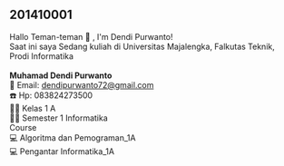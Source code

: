 ## 201410001 
Hallo Teman-teman 👋 , I'm Dendi Purwanto! <br>
Saat ini saya Sedang kuliah di Universitas Majalengka, Falkutas Teknik, Prodi Informatika </br></br>
**Muhamad Dendi Purwanto**  
:e-mail: Email: dendipurwanto72@gmail.com </br>
:telephone: Hp: 083824273500 <br>
:man_student: Kelas 1 A <br>
:technologist: Semester 1 Informatika
</br>
Course </br>
:computer: Algoritma dan Pemograman_1A</br>
:computer:  Pengantar Informatika_1A

 
